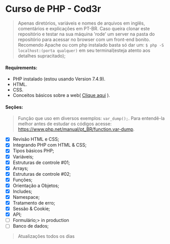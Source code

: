<h1>Curso de PHP - Cod3r</h1>

> Apenas diretórios, variáveis e nomes de arquivos em inglês,
> comentários e explicações em PT-BR.
> Caso queira clonar este repositório e testar na sua máquina
> 'rode' um server na pasta do repositório para acessar no
> browser com um front-end bonito.
> Recomendo Apache ou com php instalado basta só dar um:
> `$ php -S localhost:(porta qualquer)` em seu terminal(esteja atento aos detalhes supracitado);

#### Requirements:

- PHP instalado (estou usando Version 7.4.9).
- HTML.
- CSS.
- Conceitos básicos sobre a web( [Clique aqui](https://github.com/matheusbribeiro-dev/learning-php/tree/master/web-concepts) ).

#### Seções:

> Função que uso em diversos exemplos: `var_dump();`. Para entendê-la melhor
> antes de estudar os códigos acesse: https://www.php.net/manual/pt_BR/function.var-dump.

- [x] Revisão HTML e CSS;
- [x] Integrando PHP com HTML & CSS;
- [x] Tipos básicos PHP;
- [x] Variáveis;
- [x] Estruturas de controle #01;
- [x] Arrays;
- [x] Estruturas de controle #02;
- [x] Funções;
- [x] Orientação a Objetos;
- [x] Includes;
- [x] Namespace;
- [x] Tratamento de erro;
- [x] Sessão & Cookie;
- [x] API;
- [ ] Formulário;> in production
- [ ] Banco de dados;

> Atualizações todos os dias
